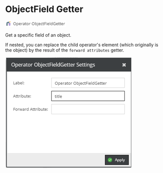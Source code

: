 # ObjectField Getter

 ![Symbol](../../../img/gridconfig/operator_objectfieldgetter_symbol.png)
 
Get a specific field of an object.

If nested, you can replace the child operator's element (which originally is the object) by the result of the `forward attributes` getter.
 
 ![Setting](../../../img/gridconfig/operator_objectfieldgetter_sample.png)
 

 
 
 



